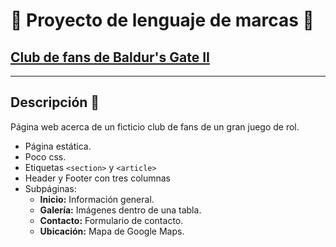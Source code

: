 # :poop: Proyecto de lenguaje de marcas :poop:
## [Club de fans de Baldur's Gate II](https://cakeneka.github.io/Proyecto-Lenguaje-de-Marcas-2022/index.html)
---
## Descripción :page_with_curl:

Página web acerca de un ficticio club de fans de un gran juego de rol.
  * Página estática.
  * Poco css.
  * Etiquetas ``<section>`` y ``<article>``
  * Header y Footer con tres columnas
  * Subpáginas:
      * **Inicio:** Información general.
      * **Galería:** Imágenes dentro de una tabla.
      * **Contacto:** Formulario de contacto.
      * **Ubicación:** Mapa de Google Maps.
